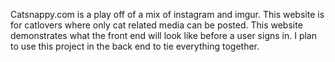 Catsnappy.com is a play off of a mix of instagram and imgur. This website is for catlovers where only cat related media can be posted. This website demonstrates what the front end will look like before a user signs in. I plan to use this project in the back end to tie everything together. 

